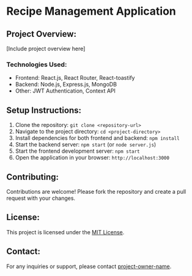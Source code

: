 # Recipe Management Application

## Project Overview:
[Include project overview here]

### Technologies Used:
- Frontend: React.js, React Router, React-toastify
- Backend: Node.js, Express.js, MongoDB
- Other: JWT Authentication, Context API

## Setup Instructions:
1. Clone the repository: `git clone <repository-url>`
2. Navigate to the project directory: `cd <project-directory>`
3. Install dependencies for both frontend and backend: `npm install`
4. Start the backend server: `npm start` (or `node server.js`)
5. Start the frontend development server: `npm start`
6. Open the application in your browser: `http://localhost:3000`

## Contributing:
Contributions are welcome! Please fork the repository and create a pull request with your changes.

## License:
This project is licensed under the [MIT License](https://opensource.org/licenses/MIT).

## Contact:
For any inquiries or support, please contact [project-owner-name](mailto:project-owner-email).
